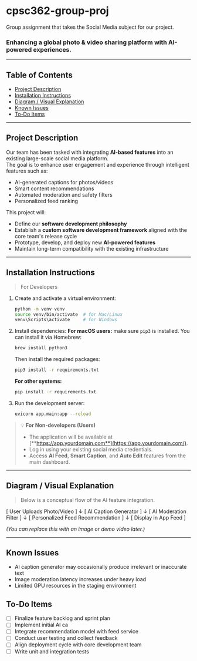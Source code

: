 # cpsc362-group-proj
Group assignment that takes the Social Media subject for our project.
### Enhancing a global photo & video sharing platform with AI-powered experiences.

---

## Table of Contents
- [Project Description](#project-description)
- [Installation Instructions](#installation-instructions)
- [Diagram / Visual Explanation](#diagram--visual-explanation)
- [Known Issues](#known-issues)
- [To-Do Items](#to-do-items)

---

## Project Description

Our team has been tasked with integrating **AI-based features** into an existing large-scale social media platform.  
The goal is to enhance user engagement and experience through intelligent features such as:
- AI-generated captions for photos/videos  
- Smart content recommendations  
- Automated moderation and safety filters  
- Personalized feed ranking  

This project will:
- Define our **software development philosophy**  
- Establish a **custom software development framework** aligned with the core team's release cycle  
- Prototype, develop, and deploy new **AI-powered features**  
- Maintain long-term compatibility with the existing infrastructure  

---

## Installation Instructions

> For Developers

1. Create and activate a virtual environment:
    
    ```bash
    python -m venv venv
    source venv/bin/activate  # for Mac/Linux
    venv\Scripts\activate     # for Windows
    ```
    
2. Install dependencies:
    **For macOS users:** make sure `pip3` is installed. You can install it via Homebrew:
    
    ```bash
    brew install python3
    ```
    
    Then install the required packages:
    ```bash
    pip3 install -r requirements.txt
    ```
    **For other systems:**
    ```bash
    pip install -r requirements.txt
    ```
    
3. Run the development server:
    
    ```bash
    uvicorn app.main:app --reload
    ```

> 💡 **For Non-developers (Users)**  
> 
> - The application will be available at [**https://app.yourdomain.com**](https://app.yourdomain.com/).  
> - Log in using your existing social media credentials.  
> - Access **AI Feed**, **Smart Caption**, and **Auto Edit** features from the main dashboard.

---

## Diagram / Visual Explanation

> Below is a conceptual flow of the AI feature integration.

[ User Uploads Photo/Video ]
↓
[ AI Caption Generator ]
↓
[ AI Moderation Filter ]
↓
[ Personalized Feed Recommendation ]
↓
[ Display in App Feed ]

*(You can replace this with an image or demo video later.)*

---

## Known Issues

- AI caption generator may occasionally produce irrelevant or inaccurate text 
- Image moderation latency increases under heavy load 
- Limited GPU resources in the staging environment


## To-Do Items

- [ ] Finalize feature backlog and sprint plan  
- [ ] Implement initial AI ca
- [ ] Integrate recommendation model with feed service  
- [ ] Conduct user testing and collect feedback  
- [ ] Align deployment cycle with core development team  
- [ ] Write unit and integration tests  